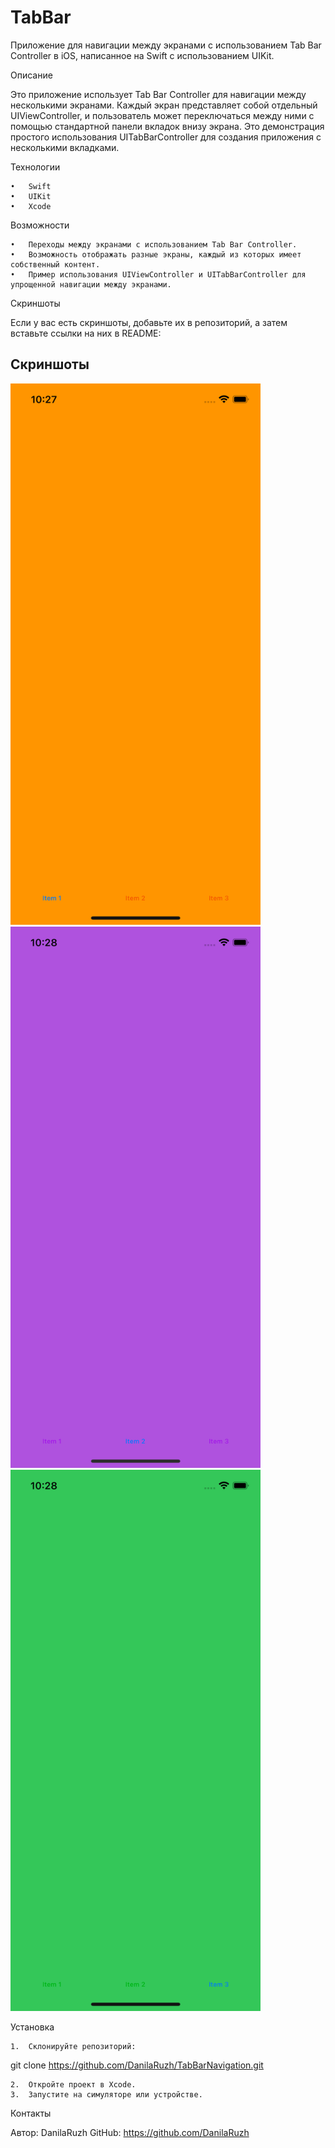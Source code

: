 # TabBar

Приложение для навигации между экранами с использованием Tab Bar Controller в iOS, написанное на Swift с использованием UIKit.

Описание

Это приложение использует Tab Bar Controller для навигации между несколькими экранами. Каждый экран представляет собой отдельный UIViewController, и пользователь может переключаться между ними с помощью стандартной панели вкладок внизу экрана. Это демонстрация простого использования UITabBarController для создания приложения с несколькими вкладками.

Технологии

	•	Swift
	•	UIKit
	•	Xcode

Возможности

	•	Переходы между экранами с использованием Tab Bar Controller.
	•	Возможность отображать разные экраны, каждый из которых имеет собственный контент.
	•	Пример использования UIViewController и UITabBarController для упрощенной навигации между экранами.

Скриншоты

Если у вас есть скриншоты, добавьте их в репозиторий, а затем вставьте ссылки на них в README:

## Скриншоты

<img src="just/Screen_1.png" alt="Screenshot 1" width="400">
<img src="just/Screen_2.png" alt="Screenshot 2" width="400">
<img src="just/Screen_3.png" alt="Screenshot 3" width="400">


Установка

	1.	Склонируйте репозиторий:

git clone https://github.com/DanilaRuzh/TabBarNavigation.git

	2.	Откройте проект в Xcode.
	3.	Запустите на симуляторе или устройстве.

Контакты

Автор: DanilaRuzh
GitHub: https://github.com/DanilaRuzh
